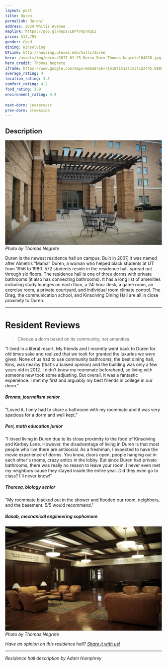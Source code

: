 ```yaml
---
layout: post
title: Duren
permalink: duren/
address: 2624 Whitis Avenue
maplink: https://goo.gl/maps/LBPTVXp7R2E2
price: $12,791
gender: Coed
dining: Kinsolving
UTLink: http://housing.utexas.edu/halls/duren
hero: /assets/img/dorms/2017-01-25_Duren_Dorm_Thomas.Negrete104820.jpg
hero_credit: Thomas Negrete
iframe: https://www.google.com/maps/embed?pb=!1m18!1m12!1m3!1d3445.088558744243!2d-97.7428323848701!3d30.29154041381213!2m3!1f0!2f0!3f0!3m2!1i1024!2i768!4f13.1!3m3!1m2!1s0x8644b5826bdc1145%3A0x8d3a47721948ebbb!2sAlmetris+Duren+Residence+Hall!5e0!3m2!1sen!2sus!4v1462316936101
average_rating: 4
location_rating: 3.5
comfort_rating: 4.2
food_rating: 3.9
environment_rating: 4.4

next-dorm: jestereast
prev-dorm: creekside
---
```


## Description ##

![Duren Residence Hall](/assets/img/dorms/2017-01-25_Duren_Dorm_Thomas.Negrete104975.jpg)
*Photo by Thomas Negrete*

Duren is the newest residence hall on campus. Built in 2007, it was named after Almetris “Mama” Duren, a woman who helped black students at UT from 1956 to 1980. 572 students reside in the residence hall, spread out through six floors. The residence hall is one of three dorms with private bathrooms (it also has connecting bathrooms). It has a long list of amenities including study lounges on each floor, a 24-hour desk, a game room, an exercise room, a private courtyard, and individual room climate control. The Drag, the communication school, and Kinsolving Dining Hall are all in close proximity to Duren.

---

# Resident Reviews #

> Choose a dorm based on its community, not amenities.


"I lived in a literal resort. My friends and I recently went back to Duren for old times sake and realized that we took for granted the luxuries we were given. None of us had to use community bathrooms, the best dining hall, Kins, was nearby (that's a biased opinion) and the building was only a few years old in 2012. I didn't know my roommate beforehand, so living with someone new took some adjusting. But overall, it was a fantastic experience. I met my first and arguably my best friends in college in our dorm." 

##### Brenna, journalism senior #####

"Loved it, I only had to share a bathroom with my roommate and it was very spacious for a dorm and well kept."

##### Peri, math education junior #####

"I loved living in Duren due to its close proximity to the food of Kinsolving and Kerbey Lane. However, the disadvantage of living in Duren is that most people who live there are antisocial. As a freshman, I expected to have the movie experience of dorms. You know, doors open, people hanging out in each other's rooms, crazy antics in the lobby. But since Duren had private bathrooms, there was really no reason to leave your room. I never even met my neighbors cause they stayed inside the entire year. Did they even go to class? I'll never know!"

##### Theresa, biology senior #####

"My roommate blacked out in the shower and flooded our room, neighbors, and the basement. 5/5 would recommend."

##### Basab, mechanical engineering sophomore #####

![Duren Residence Hall](/assets/img/dorms/2017-01-25_Duren_Dorm_Thomas.Negrete104893.jpg)
*Photo by Thomas Negrete*



_Have an opinion on this residence hall? [Share it with us!](https://goo.gl/forms/2FQQ17t7YAfFhlZT2)_


---

_Residence hall description by Adam Humphrey_